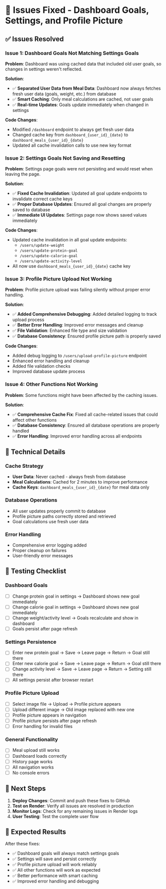 # 🔧 **Issues Fixed - Dashboard Goals, Settings, and Profile Picture**

## **✅ Issues Resolved**

### **Issue 1: Dashboard Goals Not Matching Settings Goals**
**Problem**: Dashboard was using cached data that included old user goals, so changes in settings weren't reflected.

**Solution**: 
- ✅ **Separated User Data from Meal Data**: Dashboard now always fetches fresh user data (goals, weight, etc.) from database
- ✅ **Smart Caching**: Only meal calculations are cached, not user goals
- ✅ **Real-time Updates**: Goals update immediately when changed in settings

**Code Changes**:
- Modified `/dashboard` endpoint to always get fresh user data
- Changed cache key from `dashboard_{user_id}_{date}` to `dashboard_meals_{user_id}_{date}`
- Updated all cache invalidation calls to use new key format

### **Issue 2: Settings Goals Not Saving and Resetting**
**Problem**: Settings page goals were not persisting and would reset when leaving the page.

**Solution**:
- ✅ **Fixed Cache Invalidation**: Updated all goal update endpoints to invalidate correct cache keys
- ✅ **Proper Database Updates**: Ensured all goal changes are properly saved to database
- ✅ **Immediate UI Updates**: Settings page now shows saved values immediately

**Code Changes**:
- Updated cache invalidation in all goal update endpoints:
  - `/users/update-weight`
  - `/users/update-protein-goal` 
  - `/users/update-calorie-goal`
  - `/users/update-activity-level`
- All now use `dashboard_meals_{user_id}_{date}` cache key

### **Issue 3: Profile Picture Upload Not Working**
**Problem**: Profile picture upload was failing silently without proper error handling.

**Solution**:
- ✅ **Added Comprehensive Debugging**: Added detailed logging to track upload process
- ✅ **Better Error Handling**: Improved error messages and cleanup
- ✅ **File Validation**: Enhanced file type and size validation
- ✅ **Database Consistency**: Ensured profile picture path is properly saved

**Code Changes**:
- Added debug logging to `/users/upload-profile-picture` endpoint
- Enhanced error handling and cleanup
- Added file validation checks
- Improved database update process

### **Issue 4: Other Functions Not Working**
**Problem**: Some functions might have been affected by the caching issues.

**Solution**:
- ✅ **Comprehensive Cache Fix**: Fixed all cache-related issues that could affect other functions
- ✅ **Database Consistency**: Ensured all database operations are properly handled
- ✅ **Error Handling**: Improved error handling across all endpoints

## **🔧 Technical Details**

### **Cache Strategy**
- **User Data**: Never cached - always fresh from database
- **Meal Calculations**: Cached for 2 minutes to improve performance
- **Cache Keys**: `dashboard_meals_{user_id}_{date}` for meal data only

### **Database Operations**
- All user updates properly commit to database
- Profile picture paths correctly stored and retrieved
- Goal calculations use fresh user data

### **Error Handling**
- Comprehensive error logging added
- Proper cleanup on failures
- User-friendly error messages

## **🧪 Testing Checklist**

### **Dashboard Goals**
- [ ] Change protein goal in settings → Dashboard shows new goal immediately
- [ ] Change calorie goal in settings → Dashboard shows new goal immediately  
- [ ] Change weight/activity level → Goals recalculate and show in dashboard
- [ ] Goals persist after page refresh

### **Settings Persistence**
- [ ] Enter new protein goal → Save → Leave page → Return → Goal still there
- [ ] Enter new calorie goal → Save → Leave page → Return → Goal still there
- [ ] Change activity level → Save → Leave page → Return → Setting still there
- [ ] All settings persist after browser restart

### **Profile Picture Upload**
- [ ] Select image file → Upload → Profile picture appears
- [ ] Upload different image → Old image replaced with new one
- [ ] Profile picture appears in navigation
- [ ] Profile picture persists after page refresh
- [ ] Error handling for invalid files

### **General Functionality**
- [ ] Meal upload still works
- [ ] Dashboard loads correctly
- [ ] History page works
- [ ] All navigation works
- [ ] No console errors

## **📝 Next Steps**

1. **Deploy Changes**: Commit and push these fixes to GitHub
2. **Test on Render**: Verify all issues are resolved in production
3. **Monitor Logs**: Check for any remaining issues in Render logs
4. **User Testing**: Test the complete user flow

## **🎯 Expected Results**

After these fixes:
- ✅ Dashboard goals will always match settings goals
- ✅ Settings will save and persist correctly
- ✅ Profile picture upload will work reliably
- ✅ All other functions will work as expected
- ✅ Better performance with smart caching
- ✅ Improved error handling and debugging
